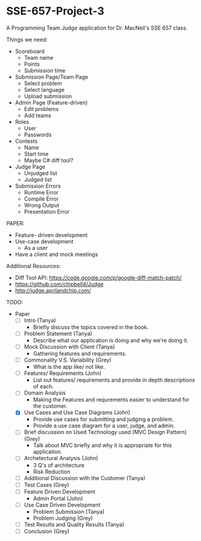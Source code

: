 SSE-657-Project-3
=================

A Programming Team Judge application for Dr. MacNeil's SSE 657 class. 


Things we need:

- Scoreboard
    - Team name
    - Points
    - Submission time
- Submission Page/Team Page
    - Select problem
    - Select language
    - Upload submission
- Admin Page (Feature-driven)
  - Edit problems
  - Add teams
- Roles
    - User
    - Passwords
- Contests
    - Name
    - Start time
    - Maybe C# diff tool?
- Judge Page
    - Unjudged list
    - Judged list
- Submission Errors
    - Runtime Error
    - Compile Error
    - Wrong Output
    - Presentation Error

PAPER:
- Feature- driven development
- Use-case development
  - As a user
- Have a client and mock meetings

Additional Resources:
- Diff Tool API: https://code.google.com/p/google-diff-match-patch/
- https://github.com/chipbell4/Judge
- http://judge.aprilandchip.com/




TODO:

 - Paper
    - [ ] Intro (Tanya)
        - Briefly discuss the topics covered in the book.
    - [ ] Problem Statement (Tanya)
        - Describe what our application is doing and why we're doing it.
    - [ ] Mock Discussion with Client (Tanya)
        - Gathering features and requirements.
    - [ ] Commonality V.S. Variability (Grey)
        - What is the app like/ not like.
    - [ ] Features/ Requirements (John)
        - List out features/ requirements and provide in depth descriptions of each.
    - [ ] Domain Analysis <Optional>
        - Making the Features and requrements easier to understand for the customer.
    - [x] Use Cases and Use Case Diagrams (John)
        - Provide use cases for submitting and judging a problem.
        - Provide a use case diagram for a user, judge, and admin.
    - [ ] Brief discussion on Used Technology used (MVC Design Pattern) (Grey)
        - Talk about MVC briefly and why it is appropriate for this application. 
    - [ ] Archetectural Analysis (John)
        - 3 Q's of architecture
        - Risk Reduction
    - [ ] Additional Discussion with the Customer (Tanya)
    - [ ] Test Cases (Grey)
    - [ ] Feature Driven Development
        - Admin Portal (John)
    - [ ] Use Case Driven Development
        - Problem Submission (Tanya)
        - Problem Judging (Grey)
    - [ ] Test Results and Quality Results (Tanya)
    - [ ] Conclusion (Grey)
